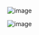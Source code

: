 ![image](https://github.com/user-attachments/assets/f7f02541-439f-43dd-a649-de72b03f3f3b)

![image](https://github.com/user-attachments/assets/c8426338-1399-4222-a931-ea39c7b0818b)
